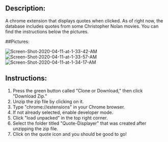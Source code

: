 ## Description:
A chrome extension that displays quotes when clicked. As of right now, the database includes quotes from some Christopher Nolan movies.
You can find the instructions below the pictures.

##Pictures:

<img src="https://i.ibb.co/Jr35Jy8/Screen-Shot-2020-04-11-at-1-33-42-AM.png" alt="Screen-Shot-2020-04-11-at-1-33-42-AM" border="0">
<img src="https://i.ibb.co/GVDJ4GM/Screen-Shot-2020-04-11-at-1-33-57-AM.png" alt="Screen-Shot-2020-04-11-at-1-33-57-AM" border="0">
<img src="https://i.ibb.co/6DDM5Nh/Screen-Shot-2020-04-11-at-1-34-17-AM.png" alt="Screen-Shot-2020-04-11-at-1-34-17-AM" border="0">

## Instructions: 

1. Press the green button called "Clone or Download," then click "Download Zip."
2. Unzip the zip file by clicking on it. 
3. Type "chrome://extensions" in your Chrome browser.
4. If not already selected, enable developer mode.
5. Click "load unpacked" in the top right corner.
6. Select the folder titled "Quote-Displayer" that was created after unzipping the zip file.
7. Click on the quote icon and you should be good to go!

